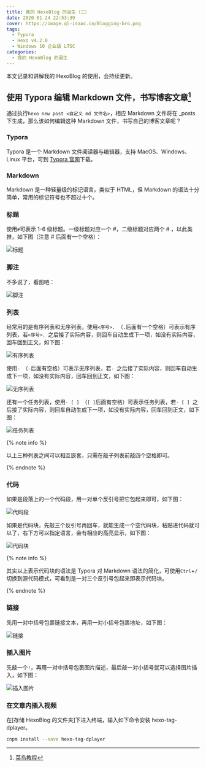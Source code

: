 ```yaml
---
title: 我的 HexoBlog 的诞生（三）
date: 2020-01-24 22:53:39
cover: https://image.ql-isaac.cn/Blogging-bro.png
tags:
  - Typora
  - Hexo v4.2.0
  - Windows 10 企业版 LTSC
categories:
  - 我的 HexoBlog 的诞生
---
```


本文记录和讲解我的 HexoBlog 的使用，会持续更新。

<!-- more -->

<script src="https://cdn.jsdelivr.net/npm/hls.js"></script>

## 使用 Typora 编辑 Markdown 文件，书写博客文章[^1]

通过执行`hexo new post <自定义 md 文件名>`，相应 Markdown 文件将在 \_posts 下生成，那么该如何编辑这种 Markdown 文件，书写自己的博客文章呢？

### Typora

Typora 是一个 Markdown 文件阅读器与编辑器，支持 MacOS、Windows、Linux 平台，可到 [Typora 官网](https://typora.io/)下载。

### Markdown

Markdown 是一种轻量级的标记语言，类似于 HTML，但 Markdown 的语法十分简单，常用的标记符号也不超过十个。

### 标题

使用`#`可表示 1-6 级标题。一级标题对应一个 #，二级标题对应两个 # ，以此类推，如下图（注意 # 后面有一个空格）：

![标题](<https://cdn.jsdelivr.net/npm/post-gifs-1/My_HexoBlog_with_NexT(3)/标题.gif>)

### 脚注

不多说了，看图吧：

![脚注](<https://cdn.jsdelivr.net/npm/post-gifs-1/My_HexoBlog_with_NexT(3)/脚注.gif>)

### 列表

经常用的是有序列表和无序列表。使用`<序号>. `（`.`后面有一个空格）可表示有序列表，若`<序号>. `之后接了实际内容，则回车自动生成下一项，如没有实际内容，回车回到正文，如下图：

![有序列表](<https://cdn.jsdelivr.net/npm/post-gifs-1/My_HexoBlog_with_NexT(3)/有序列表.gif>)

使用`- `（`-`后面有空格）可表示无序列表，若`- `之后接了实际内容，则回车自动生成下一项，如没有实际内容，回车回到正文，如下图：

![无序列表](<https://cdn.jsdelivr.net/npm/post-gifs-1/My_HexoBlog_with_NexT(3)/无序列表.gif>)

还有一个任务列表，使用`- [ ] `（`[ ]`后面有空格）可表示任务列表，若`- [ ] `之后接了实际内容，则回车自动生成下一项，如没有实际内容，回车回到正文，如下图：

![任务列表](<https://cdn.jsdelivr.net/npm/post-gifs-1/My_HexoBlog_with_NexT(3)/任务列表.gif>)

{% note info %}

以上三种列表之间可以相互嵌套，只需在敲子列表前敲四个空格即可。

{% endnote %}

### 代码

如果是段落上的一个代码段，用一对单个反引号把它包起来即可，如下图：

![代码段](<https://cdn.jsdelivr.net/npm/post-gifs-1/My_HexoBlog_with_NexT(3)/代码段.gif>)

如果是代码块，先敲三个反引号再回车，就能生成一个空代码块，粘贴进代码就可以了，右下方可以指定语言，会有相应的高亮显示，如下图：

![代码块](<https://cdn.jsdelivr.net/npm/post-gifs-1/My_HexoBlog_with_NexT(3)/代码块.gif>)

{% note info %}

其实以上表示代码块的语法是 Typora 对 Markdown 语法的简化，可使用`Ctrl`+`/`切换到源代码模式，可看到是一对三个反引号包起来即表示代码块。

{% endnote %}

### 链接

先用一对中括号包裹链接文本，再用一对小括号包裹地址，如下图：

![链接](<https://cdn.jsdelivr.net/npm/post-gifs-1/My_HexoBlog_with_NexT(3)/链接.gif>)

### 插入图片

先敲一个`!`，再用一对中括号包裹图片描述，最后敲一对小括号就可以选择图片插入，如下图：

![插入图片](<https://cdn.jsdelivr.net/npm/post-gifs-1/My_HexoBlog_with_NexT(3)/插入图片.gif>)

### 在文章内插入视频

在[存储 HexoBlog 的文件夹]下进入终端，输入如下命令安装 hexo-tag-dplayer。

```bash
cnpm install --save hexo-tag-dplayer
```

[^1]: [菜鸟教程](https://www.runoob.com/markdown/md-tutorial.html)
